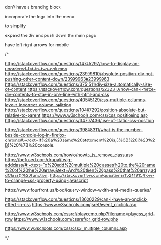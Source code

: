 

don't have a branding block

incorporate the logo into the menu

to simplify

expand the div and push down the main page

have left right arrows for mobile



/*


https://stackoverflow.com/questions/14745297/how-to-display-an-unordered-list-in-two-columns
https://stackoverflow.com/questions/23999810/absolute-position-div-not-pushing-other-content-down/23999963#23999963
https://stackoverflow.com/questions/3751511/div-size-automatically-size-of-content
https://stackoverflow.com/questions/5232310/how-can-i-force-div-contents-to-stay-in-one-line-with-html-and-css
https://stackoverflow.com/questions/40545129/css-multiple-columns-layout-incorrect-column-splitting
https://stackoverflow.com/questions/10487292/position-absolute-but-relative-to-parent
https://www.w3schools.com/css/css_positioning.asp
https://stackoverflow.com/questions/34707436/use-of-static-css-position

https://stackoverflow.com/questions/39848311/what-is-the-number-beside-console-log-in-firefox-chrome#:~:text=If%20a%20same%20statement%20is,5%3B%20i%2B%2B)%20%7B%20console.

https://www.w3schools.com/howto/howto_js_remove_class.asp
https://befused.com/drupal/twig-addclass/#:~:text=To%20add%20multiple%20classes%20to,the%20name%20of%20the%20array.&text=And%20then%20pass%20that%20array,addClass()%20function.
https://stackoverflow.com/questions/15241915/how-to-change-css-property-using-javascript

https://www.fourfront.us/blog/jquery-window-width-and-media-queries/



https://stackoverflow.com/questions/13630229/can-i-have-an-onclick-effect-in-css
https://www.w3schools.com/jsref/event_onclick.asp


https://www.w3schools.com/cssref/playdemo.php?filename=playcss_grid-row
https://www.w3schools.com/cssref/pr_grid-row.php

https://www.w3schools.com/css/css3_multiple_columns.asp

*/

